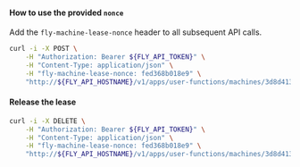 #### How to use the provided `nonce`
Add the `fly-machine-lease-nonce` header to all subsequent API calls.

```sh
curl -i -X POST \
    -H "Authorization: Bearer ${FLY_API_TOKEN}" \
    -H "Content-Type: application/json" \
    -H "fly-machine-lease-nonce: fed368b018e9" \
    "http://${FLY_API_HOSTNAME}/v1/apps/user-functions/machines/3d8d413b29d089/stop"
```
#### Release the lease

```sh
curl -i -X DELETE \
    -H "Authorization: Bearer ${FLY_API_TOKEN}" \
    -H "Content-Type: application/json" \
    -H "fly-machine-lease-nonce: fed368b018e9" \
    "http://${FLY_API_HOSTNAME}/v1/apps/user-functions/machines/3d8d413b29d089/lease" 
```